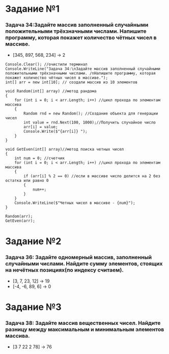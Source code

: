 # Задание №1 

### Задача 34:Задайте массив заполненный случайными положительными трёхзначными числами. Напишите программу, которая покажет количество чётных чисел в массиве.
* [345, 897, 568, 234] -> 2
```
Console.Clear(); //очистили терминал 
Console.WriteLine("Задача 34:\nЗадайте массив заполненный случайными положительными трёхзначными числами. /nНапишите программу, которая покажет количество чётных чисел в массиве.");
int[] arr = new int[10]; // создали массив из 10 элементов

void Random(int[] array) //метод рандома
{
    for (int i = 0; i < arr.Length; i++) //цикл прохода по элементам массива 
    {
        Random rnd = new Random(); //Создание объекта для генерации чисел
        int value = rnd.Next(100, 1000);//Получить случайное число 
        arr[i] = value;
        Console.Write($"{arr[i]} ");
    }
}

void GetEven(int[] array)//метод поиска четных чисел 
{
    int num = 0; //счетчик 
    for (int i = 0; i < arr.Length; i++) //цикл прохода по элементам массива 
    {
        if (arr[i] % 2 == 0) //если в массиве число делится на 2 без остатка или равно 0 
        {
            num++;
        }
    }
    Console.WriteLine($"Четных чисел в массиве - {num}");
}

Random(arr);
GetEven(arr);
```
# Задание №2

### Задача 36: Задайте одномерный массив, заполненный случайными числами. Найдите сумму элементов, стоящих на нечётных позициях(по индексу считаем).
* [3, 7, 23, 12] -> 19
* [-4, -6, 89, 6] -> 0


# Задание №3

### Задача 38: Задайте массив вещественных чисел. Найдите разницу между максимальным и минимальным элементов массива.
* [3 7 22 2 78] -> 76

